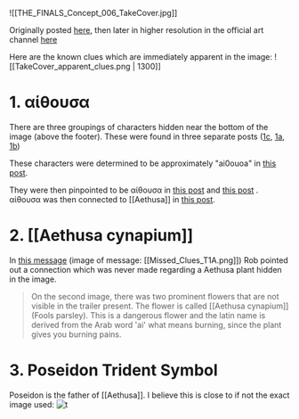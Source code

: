![[THE_FINALS_Concept_006_TakeCover.jpg]]

Originally posted [here](https://discord.com/channels/1008696016318513243/1011929497139953744/1027944952698781728), then later in higher resolution in the official art channel [here](https://discord.com/channels/1008696016318513243/1031539174743998526/1034397078736085003)

Here are the known clues which are immediately apparent in the image: ![[TakeCover_apparent_clues.png | 1300]]
# 1. αίθουσα
There are three groupings of characters hidden near the bottom of the image (above the footer). These were found in three separate posts ([1c](https://discord.com/channels/1008696016318513243/1011929497139953744/1027948287904460851), [1a](https://discord.com/channels/1008696016318513243/1011929497139953744/1028027996969369670), [1b](https://discord.com/channels/1008696016318513243/1011929497139953744/1028029333253664919))

These characters were determined to be approximately "ai0ouoa" in [this post](https://discord.com/channels/1008696016318513243/1011929497139953744/1028317097350148167). 

They were then pinpointed to be αίθουσα in [this post](https://discord.com/channels/1008696016318513243/1011929497139953744/1028327159749689384) and [this post](https://discord.com/channels/1008696016318513243/1011929497139953744/1028330278369886368) .
αίθουσα was then connected to [[Aethusa]] in [this post](https://discord.com/channels/1008696016318513243/1011929497139953744/1028689483052355794).

# 2.  [[Aethusa cynapium]]

In [this message](https://discord.com/channels/1008696016318513243/1011929497139953744/1029659270821724160) (image of message: [[Missed_Clues_T1A.png]]) Rob pointed out a connection which was never made regarding a Aethusa plant hidden in the image.
> On the second image, there was two prominent flowers that are not visible in the trailer present. The flower is called [[Aethusa cynapium]] (Fools parsley). This is a dangerous flower and the latin name is derived from the Arab word 'ai' what means burning, since the plant gives you burning pains.

# 3. Poseidon Trident Symbol
Poseidon is the father of [[Aethusa]]. 
I believe this is close to if not the exact image used: ![t](https://emoji.discadia.com/emojis/4c32751d-2e08-412e-ae5a-805743d3898b.png)
